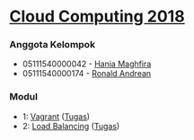 # [Cloud Computing 2018](https://ronaldsumbayak.github.io/cloud-computing)

### Anggota Kelompok
- 05111540000042 - [Hania Maghfira](https://github.com/hmaghfira)
- 05111540000174 - [Ronald Andrean](https://github.com/ronald-sumbayak)

### Modul
- 1: [Vagrant](vagrant) ([Tugas](vagrant/tugas))
- 2: [Load Balancing](load-balancing) ([Tugas](load-balancing/tugas))
